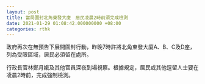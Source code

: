 ```yaml
---
layout: post
title: 當局圍封北角東發大廈　居民凌晨2時前須完成檢測
date: 2021-01-29 01:08:42.000000000 +08:00
categories: rthk
---
```


政府再次在無預告下展開圍封行動，昨晚7時許將北角東發大廈A、B、C及D座，列為受限區域，居民必須留在處所。

行政長官林鄭月娥及其他官員深夜到場視察。根據規定，居民或其他逗留人士要在凌晨2時前，完成強制檢測。
